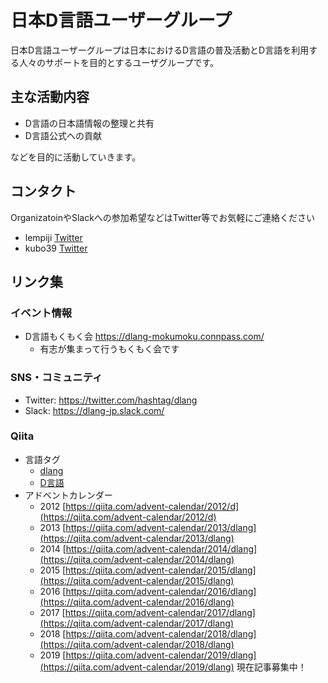 # 日本D言語ユーザーグループ

日本D言語ユーザーグループは日本におけるD言語の普及活動とD言語を利用する人々のサポートを目的とするユーザグループです。

## 主な活動内容

- D言語の日本語情報の整理と共有
- D言語公式への貢献

などを目的に活動していきます。

## コンタクト

OrganizatoinやSlackへの参加希望などはTwitter等でお気軽にご連絡ください

- lempiji [Twitter](https://twitter.com/lempiji)
- kubo39  [Twitter](https://twitter.com/shitsyndrome)

## リンク集

### イベント情報

- D言語もくもく会 https://dlang-mokumoku.connpass.com/
  - 有志が集まって行うもくもく会です

### SNS・コミュニティ

- Twitter: https://twitter.com/hashtag/dlang
- Slack: https://dlang-jp.slack.com/

### Qiita

- 言語タグ
    - [dlang](https://qiita.com/tags/dlang)
    - [D言語](https://qiita.com/tags/d言語)
- アドベントカレンダー
    - 2012 [https://qiita.com/advent-calendar/2012/d](https://qiita.com/advent-calendar/2012/d)
    - 2013 [https://qiita.com/advent-calendar/2013/dlang](https://qiita.com/advent-calendar/2013/dlang)
    - 2014 [https://qiita.com/advent-calendar/2014/dlang](https://qiita.com/advent-calendar/2014/dlang)
    - 2015 [https://qiita.com/advent-calendar/2015/dlang](https://qiita.com/advent-calendar/2015/dlang)
    - 2016 [https://qiita.com/advent-calendar/2016/dlang](https://qiita.com/advent-calendar/2016/dlang)
    - 2017 [https://qiita.com/advent-calendar/2017/dlang](https://qiita.com/advent-calendar/2017/dlang)
    - 2018 [https://qiita.com/advent-calendar/2018/dlang](https://qiita.com/advent-calendar/2018/dlang)
    - 2019 [https://qiita.com/advent-calendar/2019/dlang](https://qiita.com/advent-calendar/2019/dlang) 現在記事募集中！
